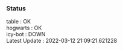 ### Status


table : OK  
hogwarts : OK  
icy-bot : DOWN  
Latest Update : 2022-03-12 21:09:21.621228

